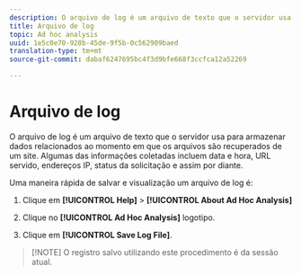 ```yaml
---
description: O arquivo de log é um arquivo de texto que o servidor usa para armazenar dados relacionados ao momento em que os arquivos são recuperados de um site. Algumas das informações coletadas incluem data e hora, URL servido, endereços IP, status da solicitação e assim por diante.
title: Arquivo de log
topic: Ad hoc analysis
uuid: 1e5c0e70-928b-45de-9f5b-0c562909baed
translation-type: tm+mt
source-git-commit: dabaf6247695bc4f3d9bfe668f3ccfca12a52269

---
```



# Arquivo de log

O arquivo de log é um arquivo de texto que o servidor usa para armazenar dados relacionados ao momento em que os arquivos são recuperados de um site. Algumas das informações coletadas incluem data e hora, URL servido, endereços IP, status da solicitação e assim por diante.

Uma maneira rápida de salvar e visualização um arquivo de log é:

1. Clique em **[!UICONTROL Help]** > **[!UICONTROL About Ad Hoc Analysis]**

1. Clique no **[!UICONTROL Ad Hoc Analysis]** logotipo.
1. Clique em **[!UICONTROL Save Log File]**.

>[!NOTE] O registro salvo utilizando este procedimento é da sessão atual.

